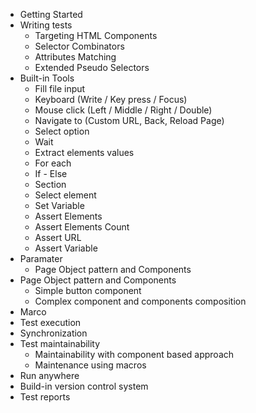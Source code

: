 * Getting Started
* Writing tests
	* Targeting HTML Components
	* Selector Combinators
	* Attributes Matching
	* Extended Pseudo Selectors
* Built-in Tools
	* Fill file input
	* Keyboard (Write / Key press / Focus)
	* Mouse click (Left / Middle / Right / Double)
	* Navigate to (Custom URL, Back, Reload Page)
	* Select option
	* Wait
	* Extract elements values
	* For each
	* If - Else
	* Section
	* Select element
	* Set Variable
	* Assert Elements
	* Assert Elements Count
	* Assert URL
	* Assert Variable
* Paramater
	* Page Object pattern and Components
* Page Object pattern and Components
	* Simple button component
	* Complex component and components composition
* Marco
* Test execution
* Synchronization
* Test maintainability
	* Maintainability with component based approach
	* Maintenance using macros
* Run anywhere
* Build-in version control system
* Test reports